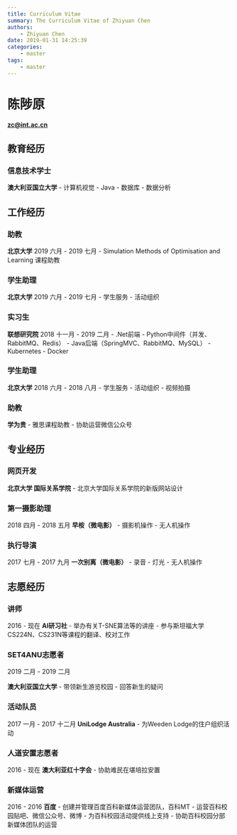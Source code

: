 ```yaml
---
title: Curriculum Vitae
summary: The Curriculum Vitae of Zhiyuan Chen
authors:
    - Zhiyuan Chen
date: 2019-01-31 14:25:39
categories: 
    - master
tags:
    - master
---
```


# 陈陟原

**zc@int.ac.cn**
&nbsp;

## 教育经历

### 信息技术学士

**澳大利亚国立大学**
    - 计算机视觉
    - Java
    - 数据库
    - 数据分析
&nbsp;

## 工作经历

### 助教

**北京大学**
2019 六月 - 2019 七月
    - Simulation Methods of Optimisation and Learning 课程助教

### 学生助理

**北京大学**
2019 六月 - 2019 七月
    - 学生服务
    - 活动组织

### 实习生

**联想研究院**
2018 十一月 - 2019 二月
    - .Net前端
    - Python中间件（并发、RabbitMQ、Redis）
    - Java后端（SpringMVC、RabbitMQ、MySQL）
    - Kubernetes
    - Docker

### 学生助理

**北京大学**
2018 六月 - 2018 八月
    - 学生服务
    - 活动组织
    - 视频拍摄

### 助教

**学为贵**
    - 雅思课程助教
    - 协助运营微信公众号
&nbsp;

## 专业经历

### 网页开发

**北京大学 国际关系学院**
    - 北京大学国际关系学院的新版网站设计

### 第一摄影助理

2018 四月 - 2018 五月
**早桉（微电影）**
    - 摄影机操作
    - 无人机操作

### 执行导演

2017 七月 - 2017 九月
**一次别离（微电影）**
    - 录音
    - 灯光
    - 无人机操作
&nbsp;

## 志愿经历

### 讲师

2016 - 现在
**AI研习社**
    - 举办有关T-SNE算法等的讲座
    - 参与斯坦福大学CS224N、CS231N等课程的翻译、校对工作

### SET4ANU志愿者
2019 二月 - 2019 二月

**澳大利亚国立大学**
    - 带领新生游览校园
    - 回答新生的疑问

### 活动队员

2017 一月 - 2017 十二月
**UniLodge Australia**
    - 为Weeden Lodge的住户组织活动

### 人道安置志愿者

2016 - 现在
**澳大利亚红十字会**
    - 协助难民在堪培拉安置

### 新媒体运营

2016 - 2016
**百度**
    - 创建并管理百度百科新媒体运营团队，百科MT
    - 运营百科校园贴吧、微信公众号、微博
    - 为百科校园活动提供线上支持
    - 协助百科校园分部新媒体团队的运营
